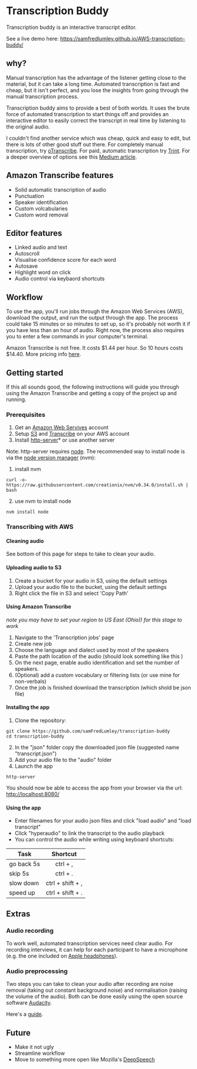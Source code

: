 # Transcription Buddy

Transcription buddy is an interactive transcript editor.

See a live demo here: https://samfredlumley.github.io/AWS-transcription-buddy/

## why?

Manual transcription has the advantage of the listener getting close to the material, but it can take a long time. Automated transcription is fast and cheap, but it isn't perfect, and you lose the insights from going through the manual transcription process.

Transcription buddy aims to provide a best of both worlds. It uses the brute force of automated transcription to start things off and provides an interactive editor to easily correct the transcript in real time by listening to the original audio. 

I couldn't find another service which was cheap, quick and easy to edit, but there is lots of other good stuff out there. For completely manual transcription, try [oTranscribe](https://otranscribe.com/). For paid, automatic transcription try [Trint](https://trint.com/). For a deeper overview of options see this [Medium article](https://medium.com/journalism-innovation/the-best-new-ways-to-transcribe-c4c342abf172).

## Amazon Transcribe features

*  Solid automatic transcription of audio
*  Punctuation
*  Speaker identification
*  Custom volcabularies 
*  Custom word removal

## Editor features

*  Linked audio and text
*  Autoscroll
*  Visualise confidence score for each word
*  Autosave
*  Highlight word on click 
*  Audio control via keybaord shortcuts

## Workflow

To use the app, you'll run jobs through the Amazon Web Services (AWS), download the output, and run the output through the app. The process could take 15 minutes or so minutes to set up, so it's probably not worth it if you have less than an hour of audio. Right now, the process also requires you to enter a few commands in your computer's terminal.

Amazon Transcribe is not free. It costs $1.44 per hour. So 10 hours costs $14.40. More pricing info [here](https://aws.amazon.com/transcribe/pricing/).

## Getting started

If this all sounds good, the following instructions will guide you through using the Amazon Transcribe and getting a copy of the project up and running.

### Prerequisites

1. Get an [Amazon Web Servives](https://aws.amazon.com/) account 
2. Setup [S3](https://aws.amazon.com/s3/) and [Transcribe](https://aws.amazon.com/transcribe/) on your AWS account
3. Install [http-server](https://www.npmjs.com/package/http-server)* or use another server

Note: http-server requires [node](https://nodejs.org/en/). The recommended way to install node is via the [node version manager](https://github.com/nvm-sh/nvm) (nvm):

1. install nvm

`curl -o- https://raw.githubusercontent.com/creationix/nvm/v0.34.0/install.sh | bash`

2. use nvm to install node

`nvm install node`

### Transcribing with AWS

#### Cleaning audio
See bottom of this page for steps to take to clean your audio.

#### Uploading audio to S3
1. Create a bucket for your audio in S3, using the default settings
2. Upload your audio file to the bucket, using the default settings
4. Right click the file in S3 and select 'Copy Path'

#### Using Amazon Transcribe
*note you may have to set your region to US East (Ohio)) for this stage to work*
1. Navigate to the 'Transcription jobs' page
2. Create new job
3. Choose the language and dialect used by most of the speakers
4. Paste the path location of the audio (should look something like this )
5. On the next page, enable audio identification and set the number of speakers.
6. (Optional) add a custom vocabulary or filtering lists (or use mine for non-verbals)
7. Once the job is finished download the transcription (which shold be json file)

#### Installing the app
1. Clone the repository:
```
git clone https://github.com/samFredLumley/transcription-buddy
cd transcription-buddy
```
2. In the "json" folder copy the downloaded json file (suggested name "transcript.json")
3. Add your audio file to the "audio" folder
3. Launch the app
```
http-server
```
You should now be able to access the app from your browser via the url: [http://localhost:8080/](http://localhost:8080/)

#### Using the app
* Enter filenames for your audio json files and click "load audio" and "load transcript"
* Click "hyperaudio" to link the transcript to the audio playback
* You can control the audio while writing using keyboard shortcuts:

| Task        | Shortcut           |
| ------------- |:-------------:|
| go back 5s      | ctrl + , |
| skip 5s     | ctrl + .      |
| slow down | ctrl + shift + ,      |
| speed up | ctrl + shift + .      |

## Extras

### Audio recording

To work well, automated transcription services need clear audio. For recording interviews, it can help for each participant to have a microphone (e.g. the one included on [Apple headphones](https://apple.stackexchange.com/questions/248404/where-is-the-mic-located-in-apple-earphones)).

### Audio preprocessing

Two steps you can take to clean your audio after recording are noise removal (taking out constant background noise) and normalisation (raising the volume of the audio). Both can be done easily using the open source software [Audacity](https://www.audacityteam.org/).

Here's a [guide](https://opensource.com/life/14/10/how-clean-digital-recordings-using-audacity).

## Future

*  Make it not ugly
*  Streamline workflow
*  Move to something more open like Mozilla's [DeepSpeech](https://github.com/mozilla/DeepSpeech)



